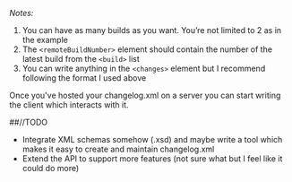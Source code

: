 _Notes:_

1. You can have as many builds as you want. You’re not limited to 2 as in the example
2. The `<remoteBuildNumber>` element should contain the number of the latest build from the `<build>` list
3. You can write anything in the `<changes>` element but I recommend following the format I used above

Once you've hosted your changelog.xml on a server you can start writing the client which interacts with it.



##//TODO

* Integrate XML schemas somehow (.xsd) and maybe write a tool which makes it easy to create and maintain changelog.xml
* Extend the API to support more features (not sure what but I feel like it could do more)